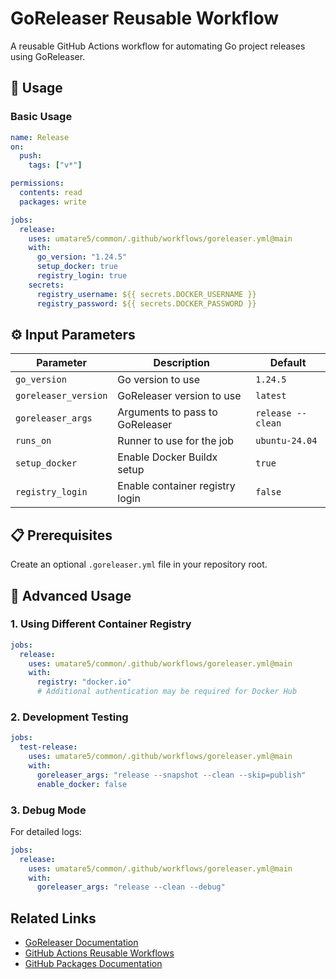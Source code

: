# GoReleaser Reusable Workflow

A reusable GitHub Actions workflow for automating Go project releases using GoReleaser.

## 🚀 Usage

### Basic Usage

```yaml
name: Release
on:
  push:
    tags: ["v*"]

permissions:
  contents: read
  packages: write

jobs:
  release:
    uses: umatare5/common/.github/workflows/goreleaser.yml@main
    with:
      go_version: "1.24.5"
      setup_docker: true
      registry_login: true
    secrets:
      registry_username: ${{ secrets.DOCKER_USERNAME }}
      registry_password: ${{ secrets.DOCKER_PASSWORD }}
```

## ⚙️ Input Parameters

| Parameter            | Description                     | Default           |
| -------------------- | ------------------------------- | ----------------- |
| `go_version`         | Go version to use               | `1.24.5`          |
| `goreleaser_version` | GoReleaser version to use       | `latest`          |
| `goreleaser_args`    | Arguments to pass to GoReleaser | `release --clean` |
| `runs_on`            | Runner to use for the job       | `ubuntu-24.04`    |
| `setup_docker`       | Enable Docker Buildx setup      | `true`            |
| `registry_login`     | Enable container registry login | `false`           |

## 📋 Prerequisites

Create an optional `.goreleaser.yml` file in your repository root.

## 📖 Advanced Usage

### 1. Using Different Container Registry

```yaml
jobs:
  release:
    uses: umatare5/common/.github/workflows/goreleaser.yml@main
    with:
      registry: "docker.io"
      # Additional authentication may be required for Docker Hub
```

### 2. Development Testing

```yaml
jobs:
  test-release:
    uses: umatare5/common/.github/workflows/goreleaser.yml@main
    with:
      goreleaser_args: "release --snapshot --clean --skip=publish"
      enable_docker: false
```

### 3. Debug Mode

For detailed logs:

```yaml
jobs:
  release:
    uses: umatare5/common/.github/workflows/goreleaser.yml@main
    with:
      goreleaser_args: "release --clean --debug"
```

## Related Links

- [GoReleaser Documentation](https://goreleaser.com/)
- [GitHub Actions Reusable Workflows](https://docs.github.com/en/actions/using-workflows/reusing-workflows)
- [GitHub Packages Documentation](https://docs.github.com/en/packages)

